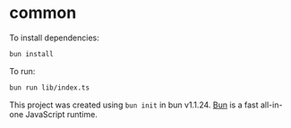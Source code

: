 # common

To install dependencies:

```bash
bun install
```

To run:

```bash
bun run lib/index.ts
```

This project was created using `bun init` in bun v1.1.24. [Bun](https://bun.sh) is a fast all-in-one JavaScript runtime.
